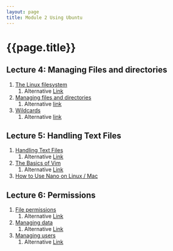 ```yaml
---
layout: page
title: Module 2 Using Ubuntu
---
```

# {{page.title}}

## Lecture 4: Managing Files and directories
1. [The Linux filesystem](https://rapurl.live/s39)
   1. Alternative [Link](https://docs.google.com/presentation/d/e/2PACX-1vRzi-pHAUV4x_mqsbAiiAwTtIGZcXMauEIOUfiBySC4sPr0gszaQmebawSQaj0r2gCIv4r2Dam-fgT4/pub?start=false&loop=false&delayms=3000)
2. [Managing files and directories](https://rapurl.live/jya)
   1. Alternative [link](https://docs.google.com/presentation/d/e/2PACX-1vRXQhdRviYicst8RhPxAcgQmj8-8YCuNSSy4NjmCv1ekxfQuI3KvDmdfuAztj1hbDo6dXPsuF8RezsZ/pub?start=false&loop=false&delayms=3000)
3. [Wildcards](https://rapurl.live/h69)
   1. Alternative [link](https://docs.google.com/presentation/d/e/2PACX-1vTyTqtTUtZG5HwWy2N-XBprh6KM0ONG-i3M9qVkQ9ZGBSRZhAWLMJN9py4j_nWUcbgUj3nhh2bauz1I/pub?start=false&loop=false&delayms=3000)

## Lecture 5: Handling Text Files
1. [Handling Text Files](https://rapurl.live/he6)
   1. Alternative [Link](https://docs.google.com/presentation/d/e/2PACX-1vTcX5KnC5CobScFyIcO36lbsFBFGyxjfuWxySriFiGt_9K_PbieWK28QT1n_w2ZrXoA70N1Rhyz4Pj3/pub?start=false&loop=false&delayms=3000)
2. [The Basics of Vim](https://rapurl.live/5mi)
   1. Alternative [Link](https://docs.google.com/presentation/d/e/2PACX-1vQOSwboIunBhoeFJ0UZrBdGYHC9I0MHEEzp_m68LWX2-G9fb-wHvCTL-MeZt10yTy1K-gsVrP2DHEHy/pub?start=false&loop=false&delayms=3000)
3. [How to Use Nano on Linux / Mac](https://shorturl.at/svxD9)

## Lecture 6: Permissions
1. [File permissions](https://rapurl.live/ger)
   1. Alternative [Link](https://docs.google.com/presentation/d/e/2PACX-1vR0En9Alm8W0ylXZOWpAZgGavp_pvE81qtmsuCb34Jz7L4JYUszQu3MwkiaxSmT4Kw9v63g6zzEPRPr/pub?start=false&loop=false&delayms=3000)
2. [Managing data](https://shorturl.at/qxHKQ)
   1. Alternative [Link](https://docs.google.com/presentation/d/e/2PACX-1vSNDKSBCDak77Kyvee9ONij9ezZ82mCZsXVNMLLQbpD7tQj5KG7fygET45LwKqwx6YsDGlww5S9jarW/pub?start=false&loop=false&delayms=3000)
3. [Managing users]((https://rapurl.live/8l6))
   1. Alternative [Link](https://docs.google.com/presentation/d/e/2PACX-1vST0GQT-3q2bBhwDArAGzcneSy3KoGC0E31N4bv4YqwJa40Ahvg15aK5XM0MQuujGEuPTF6_QV43Kb3/pub?start=false&loop=false&delayms=3000)